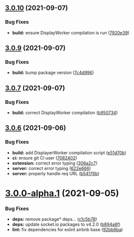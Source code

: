 ## [3.0.10](https://github.com/zeropaper/visual-fiha/compare/v3.0.9...v3.0.10) (2021-09-07)


### Bug Fixes

* **build:** ensure DisplayWorker compilation is run ([7920e39](https://github.com/zeropaper/visual-fiha/commit/7920e39559396d1bc3a301e8a12dc51945210a97))



## [3.0.9](https://github.com/zeropaper/visual-fiha/compare/v3.0.7...v3.0.9) (2021-09-07)


### Bug Fixes

* **build:** bump package version ([7c4d996](https://github.com/zeropaper/visual-fiha/commit/7c4d99662b6ec737abad34f3b34be4a6f2f03057))



## [3.0.7](https://github.com/zeropaper/visual-fiha/compare/v3.0.6...v3.0.7) (2021-09-07)


### Bug Fixes

* **build:** correct DisplayWorker compilation ([b950734](https://github.com/zeropaper/visual-fiha/commit/b9507348e658341de5ec3a4eb483423e98993739))



## [3.0.6](https://github.com/zeropaper/visual-fiha/compare/v3.0.0-alpha.1...v3.0.6) (2021-09-06)


### Bug Fixes

* **build:** add DisplayerWorker compilation script ([e51d70b](https://github.com/zeropaper/visual-fiha/commit/e51d70b1b8edebccd4ae313c9c5d25a75437c312))
* **ci:** ensure git CI user ([7082402](https://github.com/zeropaper/visual-fiha/commit/70824022a03ed28b66e645cad228175833eefa9b))
* **extension:** correct error typing ([308a2c7](https://github.com/zeropaper/visual-fiha/commit/308a2c79acf7194a7f8bc97801ceedb701f3b042))
* **server:** correct error typing ([622e666](https://github.com/zeropaper/visual-fiha/commit/622e666f1c85372e3aa1ebb61ed8a8bcd37718b1))
* **server:** properly handle req URL ([b54176b](https://github.com/zeropaper/visual-fiha/commit/b54176b093722a9eb513835a186a86cb3b2d522a))



# [3.0.0-alpha.1](https://github.com/zeropaper/visual-fiha/compare/92bb6ba698f36f1a220c7d4bce45bf14d646ddc2...v3.0.0-alpha.1) (2021-09-05)


### Bug Fixes

* **deps:** remove package* deps... ([c1c5b78](https://github.com/zeropaper/visual-fiha/commit/c1c5b78e4810bac7014485a91028eb4b94e01143))
* **deps:** update socket.io packages to v4.2.0 ([b894a8f](https://github.com/zeropaper/visual-fiha/commit/b894a8f3a57b04ec950503762bd6534ec02ceea7))
* **lint:** fix dependencies for eslint airbnb base ([92bb6ba](https://github.com/zeropaper/visual-fiha/commit/92bb6ba698f36f1a220c7d4bce45bf14d646ddc2))



